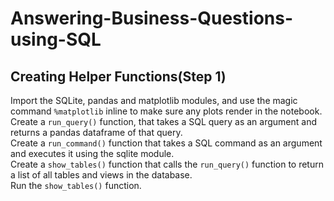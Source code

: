 Answering-Business-Questions-using-SQL
====================================================

Creating Helper Functions(Step 1)
----------------------------------------------------
Import the SQLite, pandas and matplotlib modules, and use the magic command `%matplotlib` inline to make sure any plots render in the notebook.<br>
Create a `run_query()` function, that takes a SQL query as an argument and returns a pandas dataframe of that query.<br>
Create a `run_command()` function that takes a SQL command as an argument and executes it using the sqlite module.<br>
Create a `show_tables()` function that calls the `run_query()` function to return a list of all tables and views in the database.<br>
Run the `show_tables()` function.<br>
